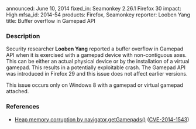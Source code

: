 announced: June 10, 2014
fixed_in: Seamonkey 2.26.1
          Firefox 30
impact: High
mfsa_id: 2014-54
products: Firefox, Seamonkey
reporter: Looben Yang
title: Buffer overflow in Gamepad API

<h3>Description</h3>

<p>Security researcher <strong>Looben Yang</strong> reported a buffer overflow
in Gamepad API when it is exercised with a gamepad device with non-contiguous
axes. This can be either an actual physical device or by the installation of a
virtual gamepad. This results in a potentially exploitable crash. The Gamepad API
was introduced in Firefox 29 and this issue does not affect earlier versions.
</p>

<p class="note">This issue occurs only on Windows 8 with a gamepad or virtual gamepad
attached.
</p>


<h3>References</h3>

<ul>
  <li><a href="https://bugzilla.mozilla.org/show_bug.cgi?id=1011859">
      Heap memory corruption by navigator.getGamepads()</a> (<a href="http://cve.mitre.org/cgi-bin/cvename.cgi?name=CVE-2014-1543" class="ex-ref">CVE-2014-1543</a>)</li>
</ul>



